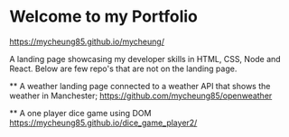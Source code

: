 # Welcome to my Portfolio

https://mycheung85.github.io/mycheung/

A landing page showcasing my developer skills in HTML, CSS, Node and React. Below are few repo's that are not on the landing page.

** A weather landing page connected to a weather API that shows the weather in Manchester;
https://github.com/mycheung85/openweather

** A one player dice game using DOM
https://mycheung85.github.io/dice_game_player2/

